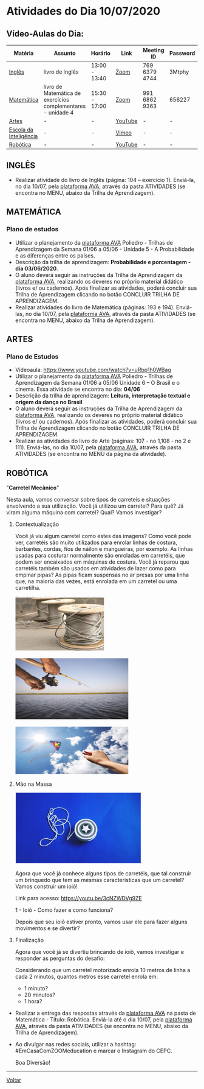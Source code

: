# Atividades do Dia 10/07/2020

## Vídeo-Aulas do Dia:

| Matéria | Assunto |Horário | Link | Meeting ID | Password |
|---------|---------|--------|------|------------|----------|
| [Inglês](#inglês) | livro de Inglês | 13:00 - 13:40 | [Zoom](https://us04web.zoom.us/j/76963794744?pwd=UzZZMzhISnllN2V2ZUJoT0lRN1lQdz09) | 769 6379 4744 | 3Mtphy | 
| [Matemática](#matemática) | livro de Matemática de exercícios complementares - unidade 4 | 15:30 - 17:00 | [Zoom](https://zoom.us/j/99168629363?pwd=S2ovOUhJSitJVHU0WldhOHZQaXRDdz09) | 991 6862 9363 | 656227 |
| [Artes](#artes) | - | - | [YouTube](https://www.youtube.com/watch?v=uRbp1h0WBag) | - | - |
| [Escola da Inteligência](#escola-da-inteligência) | - | - | [Vimeo](https://vimeo.com/414308030) | - | - |
| [Robótica](#robótica) | - | - | [YouTube](https://youtu.be/3cNZWDVg9ZE) | - | - |


## INGLÊS

* Realizar atividade do livro de Inglês (página: 104 – exercício 1). Enviá-la, no dia 10/07, pela [plataforma AVA], através da pasta ATIVIDADES (se encontra no MENU, abaixo da Trilha de Aprendizagem).

## MATEMÁTICA

### Plano de estudos
* Utilizar o planejamento da [plataforma AVA] Poliedro - Trilhas de Aprendizagem da Semana 01/06 a 05/06 - Unidade 5 - A Probabilidade e as diferenças entre os países.
* Descrição da trilha de aprendizagem: **Probabilidade e porcentagem - dia 03/06/2020**.
* O aluno deverá seguir as instruções da Trilha de Aprendizagem da [plataforma AVA], realizando os deveres no próprio material didático (livros e/ ou cadernos). Após finalizar as atividades, poderá concluir sua Trilha de Aprendizagem clicando no botão CONCLUIR TRILHA DE APRENDIZAGEM.
* Realizar atividades do livro de Matemática (páginas: 193 e 194). Enviá-las, no dia 10/07, pela [plataforma AVA], através da pasta ATIVIDADES (se encontra no MENU, abaixo da Trilha de Aprendizagem).

## ARTES

### Plano de Estudos

* Videoaula: <https://www.youtube.com/watch?v=uRbp1h0WBag>
* Utilizar o planejamento da [plataforma AVA] Poliedro - Trilhas de Aprendizagem da Semana 01/06 a 05/06 Unidade 6 – O Brasil e o cinema. Essa atividade se encontra no dia: **04/06**
* Descrição da trilha de aprendizagem: **Leitura, interpretação textual e origem da dança no Brasil**
* O aluno deverá seguir as instruções da Trilha de Aprendizagem da [plataforma AVA], realizando os deveres no próprio material didático (livros e/ ou cadernos). Após finalizar as atividades, poderá concluir sua Trilha de Aprendizagem clicando no botão CONCLUIR TRILHA DE APRENDIZAGEM.
* Realizar as atividades do livro de Arte (páginas: 107 - no 1,108 - no 2 e 111). Enviá-las, no dia 10/07, pela [plataforma AVA], através da pasta ATIVIDADES (se encontra no MENU da página da atividade).

## ROBÓTICA 

"**Carretel Mecânico**"

Nesta aula, vamos conversar sobre tipos de carreteis e situações envolvendo a sua utilização. Você já utilizou um carretel? Para quê? Já viram alguma máquina com carretel? Qual? Vamos investigar?

1. Contextualização

   Você já viu algum carretel como estes das imagens? Como você pode ver, carretéis são muito utilizados para enrolar linhas de costura, barbantes, cordas, fios de náilon e mangueiras, por exemplo. As linhas usadas para costurar normalmente são enroladas em carretéis, que podem ser encaixados em máquinas de costura. Você já reparou que carretéis também são usados em atividades de lazer como para empinar pipas? As pipas ficam suspensas no ar presas por uma linha que, na maioria das vezes, está enrolada em um carretel ou uma carretilha.
   
   ![img01](../imgs/robotica_20200706_01.png)
   
   ![img02](../imgs/robotica_20200706_02.png)
   
   ![img03](../imgs/robotica_20200706_03.png)
 
2. Mão na Massa

   ![img04](../imgs/robotica_20200706_04.png)
   
   Agora que você já conhece alguns tipos de carretéis, que tal construir um brinquedo que tem as mesmas características que um carretel? Vamos construir um ioiô!

   Link para acesso: <https://youtu.be/3cNZWDVg9ZE>

   1 - Ioiô - Como fazer e como funciona?
   
   Depois que seu ioiô estiver pronto, vamos usar ele para fazer alguns movimentos e se divertir?
   
3. Finalização

   Agora que você já se divertiu brincando de ioiô, vamos investigar e responder as perguntas do desafio:

   Considerando que um carretel motorizado enrola 10 metros de linha a cada 2 minutos, quantos metros esse carretel enrola em:
    * 1 minuto?
    * 20 minutos?
    * 1 hora?

* Realizar a entrega das respostas através da [plataforma AVA] na pasta de Matemática - Título: Robótica. Enviá-la até o dia 10/07, pela [plataforma AVA], através da pasta ATIVIDADES (se encontra no MENU, abaixo da Trilha de Aprendizagem).

* Ao divulgar nas redes sociais, utilizar a hashtag: #EmCasaComZOOMeducation e marcar o Instagram do CEPC.

   Boa Diversão!

---
[Voltar](index.md)


[plataforma AVA]: https://poliedro-ava.azurewebsites.net
